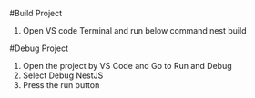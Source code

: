 #Build Project
1. Open VS code Terminal and run below command
nest build

#Debug Project
1. Open the project by VS Code and Go to Run and Debug
2. Select Debug NestJS 
3. Press the run button